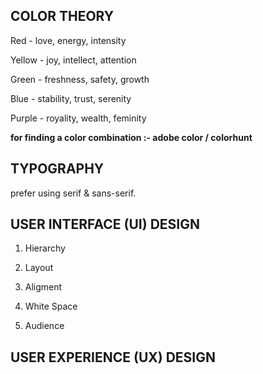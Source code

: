 ## COLOR THEORY

Red - love, energy, intensity

Yellow - joy, intellect, attention

Green - freshness, safety, growth

Blue - stability, trust, serenity 

Purple - royality, wealth, feminity

**for finding a color combination :- adobe color / colorhunt**


## TYPOGRAPHY

prefer using serif & sans-serif.


## USER INTERFACE (UI) DESIGN

1. Hierarchy

2. Layout

3. Aligment

4. White Space

5. Audience


## USER EXPERIENCE (UX) DESIGN

